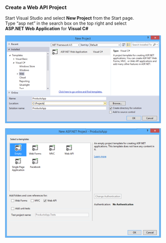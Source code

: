 ### Create a Web API Project

Start Visual Studio and select 
**New Project** <!-- .element class="text-success" --> 
from the Start page.  
Type <q>asp net</q> <!-- .element class="text-danger" --> 
in the search box on the top right and select  
**ASP.NET Web Application** <!-- .element class="text-success" -->
for **Visual C#**


![new project](img/tutorial/getstarted01.png)
<!-- .element class="big-img" -->


![new project](img/tutorial/getstarted02.png)
<!-- .element class="big-img" -->